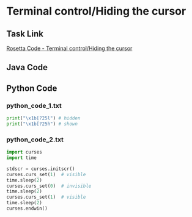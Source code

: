 # Terminal control/Hiding the cursor

## Task Link
[Rosetta Code - Terminal control/Hiding the cursor](https://rosettacode.org/wiki/Terminal_control/Hiding_the_cursor)

## Java Code
## Python Code
### python_code_1.txt
```python
print("\x1b[?25l") # hidden
print("\x1b[?25h") # shown

```

### python_code_2.txt
```python
import curses
import time

stdscr = curses.initscr()
curses.curs_set(1)  # visible
time.sleep(2)
curses.curs_set(0)  # invisible
time.sleep(2)
curses.curs_set(1)  # visible
time.sleep(2)
curses.endwin()

```

